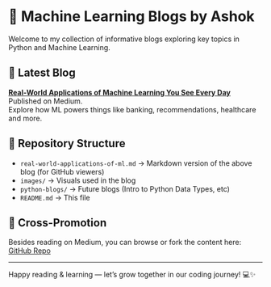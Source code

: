 # 🧠 Machine Learning Blogs by Ashok

Welcome to my collection of informative blogs exploring key topics in Python and Machine Learning.

## 📘 Latest Blog  
**[Real-World Applications of Machine Learning You See Every Day](https://medium.com/@katarukondaashok/real-world-applications-of-machine-learning-you-see-every-day-76f75330dd72)**  
Published on Medium.  
Explore how ML powers things like banking, recommendations, healthcare and more.

## 📁 Repository Structure  
- `real-world-applications‐of-ml.md` → Markdown version of the above blog (for GitHub viewers)  
- `images/` → Visuals used in the blog  
- `python-blogs/` → Future blogs (Intro to Python Data Types, etc)  
- `README.md` → This file

## 🔗 Cross-Promotion  
Besides reading on Medium, you can browse or fork the content here:  
[GitHub Repo](https://github.com/Katarukonda/machine-learning-blogs)

---

Happy reading & learning — let’s grow together in our coding journey! 💻✨  
